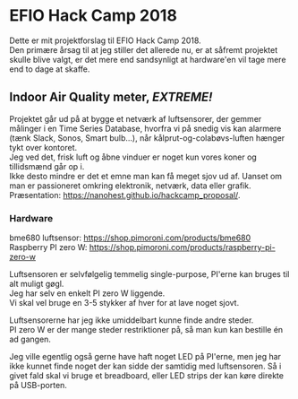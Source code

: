 # EFIO Hack Camp 2018
Dette er mit projektforslag til EFIO Hack Camp 2018.  
Den primære årsag til at jeg stiller det allerede nu, er at såfremt projektet skulle blive valgt, er det mere end sandsynligt at hardware'en vil tage mere end to dage at skaffe.  

## Indoor Air Quality meter, *EXTREME!*
Projektet går ud på at bygge et netværk af luftsensorer, der gemmer målinger i en Time Series Database, hvorfra vi på snedig vis kan alarmere (tænk Slack, Sonos, Smart bulb...), når kålprut-og-colabøvs-luften hænger tykt over kontoret.  
Jeg ved det, frisk luft og åbne vinduer er noget kun vores koner og tillidsmænd går op i.  
Ikke desto mindre er det et emne man kan få meget sjov ud af. Uanset om man er passioneret omkring elektronik, netværk, data eller grafik.  
Præsentation: https://nanohest.github.io/hackcamp_proposal/.  

### Hardware
bme680 luftsensor: https://shop.pimoroni.com/products/bme680  
Raspberry PI zero W: https://shop.pimoroni.com/products/raspberry-pi-zero-w

Luftsensoren er selvfølgelig temmelig single-purpose, PI'erne kan bruges til alt muligt gøgl.  
Jeg har selv en enkelt PI zero W liggende.  
Vi skal vel bruge en 3-5 stykker af hver for at lave noget sjovt.

Luftsensorerne har jeg ikke umiddelbart kunne finde andre steder.  
PI zero W er der mange steder restriktioner på, så man kun kan bestille én ad gangen.

Jeg ville egentlig også gerne have haft noget LED på PI'erne, men jeg har ikke kunnet finde noget der kan sidde der samtidig med luftsensoren. Så i givet fald skal vi bruge et breadboard, eller LED strips der kan køre direkte på USB-porten.
